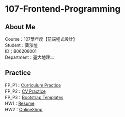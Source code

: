 # 107-Frontend-Programming
## About Me
Course：107學年度【前端程式設計】<br />
Student：龔泓愷<br /> 
ID：B06208001<br />
Department：臺大地理二<br />

## Practice
FP_P1：[Curriculum Practice](https://bourbon0212.github.io/107-Frontend-Programming/Week4/index.html)    
FP_P2：[CV Practice](https://bourbon0212.github.io/107-Frontend-Programming/Week5/index.html)    
FP_P3：[Bootstrap Templates](https://bourbon0212.github.io/107-Frontend-Programming/Week6/index.html)    
HW1：[Resume](https://bourbon0212.github.io/107-Frontend-Programming/Resume/index.html)    
HW2：[OnlineShop](https://bourbon0212.github.io/107-Frontend-Programming/OnlineShop/index.html)
